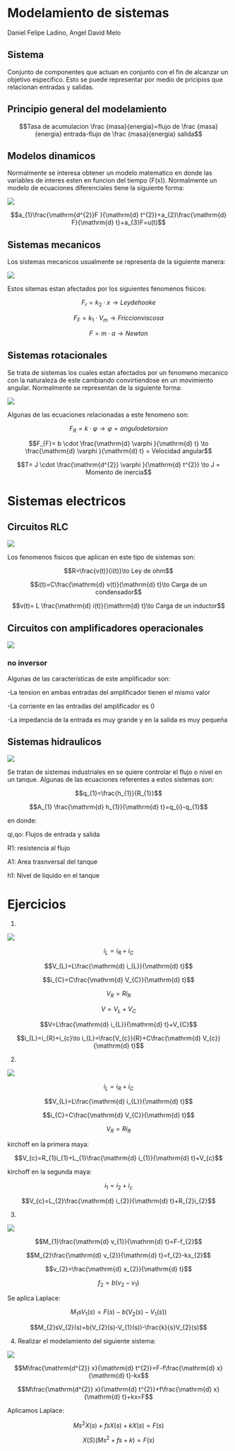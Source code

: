 # Modelamiento de sistemas
Daniel Felipe Ladino, Angel David Melo
## Sistema
Conjunto de componentes que actuan en conjunto con el fin de alcanzar un objetivo especifico. Esto se puede representar por medio de pricipios que relacionan entradas y salidas.
## Principio general del modelamiento
$$Tasa de acumulacion \frac {masa}{energia}=flujo de \frac {masa}{energia} entrada-flujo de \frac {masa}{energia} salida$$
## Modelos dinamicos
Normalmente se interesa obtener un modelo matematico en donde las variables de interes esten en funcion del tiempo (F(x)). Normalmente un modelo de ecuaciones diferenciales tiene la siguiente forma:


![](sistema-masa-resorte-amortiguador-montado-en-carro.webp)


$$a_{1}\frac{\mathrm{d^{2}}F }{\mathrm{d} t^{2}}+a_{2}\frac{\mathrm{d} F}{\mathrm{d} t}+a_{3}F=u(t)$$

## Sistemas mecanicos
Los sistemas mecanicos usualmente se representa de la siguiente manera:

![](Ejemplo-de-sistema-mecanico-modelo-de-1-4-de-coche.png)

Estos sitemas estan afectados por los siguientes fenomenos fisicos:

$$F_{r}=k_{2}\cdot x \to Ley de hooke$$

$$F_{F}=k_{1}\cdot V_{m} \to Friccion viscosa$$

$$F=m \cdot a \to Newton$$

## Sistemas rotacionales
Se trata de sistemas los cuales estan afectados por un fenomeno mecanico con la naturaleza de este cambiando convirtiendose en un movimiento angular.
Normalmente se representan de la siguiente forma:

![](Figura-33-Sistema-rotacional-masa-resorte-amortiguador.png)

Algunas de las ecuaciones relacionadas a este fenomeno son:

$$F_{R}= k \cdot \varphi \to \varphi = angulo de torsion$$

$$F_{F}= b \cdot \frac{\mathrm{d} \varphi }{\mathrm{d} t} \to \frac{\mathrm{d} \varphi }{\mathrm{d} t} = Velocidad angular$$

$$T= J \cdot \frac{\mathrm{d^{2}} \varphi }{\mathrm{d} t^{2}} \to J = Momento de inercia$$

# Sistemas electricos
## Circuitos RLC


![](Figura-1-Circuito-RLC-serie-paralelo.png)


Los fenomenos fisicos que aplican en este tipo de sistemas son:

$$R=\frac{v(t)}{i(t)}\to Ley de ohm$$

$$i(t)=C\frac{\mathrm{d} v(t)}{\mathrm{d} t}\to Carga de un condensador$$

$$v(t)= L \frac{\mathrm{d} i(t)}{\mathrm{d} t}\to Carga de un inductor$$

## Circuitos con amplificadores operacionales
![](rr3.jpg)
### no inversor 
Algunas de las caracteristicas de este amplificador son:

-La tension en ambas entradas del amplificador tienen el mismo valor

-La corriente en las entradas del amplificador es 0

-La impedancia de la entrada es muy grande y en la salida es muy pequeña

## Sistemas hidraulicos


![](Comparing-Open-and-Closed-Center-Hydraulic-Systems.png)


Se tratan de sistemas industriales en se quiere controlar el flujo o nivel en un tanque. 
Algunas de las ecuaciones referentes a estos sistemas son:

$$q_{1}=\frac{h_{1}}{R_{1}}$$

$$A_{1} \frac{\mathrm{d} h_{1}}{\mathrm{d} t}=q_{i}-q_{1}$$

en donde:

qi,qo: Flujos de entrada y salida

R1: resistencia al flujo

A1: Area trasnversal del tanque

h1: Nivel de liquido en el tanque

# Ejercicios
1.

  ![](captura-de-pantalla-5-edited.png)

  $$i_{L}=i_{R}+i_{C}$$

  $$V_{L}=L\frac{\mathrm{d} i_{L}}{\mathrm{d} t}$$

  $$i_{C}=C\frac{\mathrm{d} V_{C}}{\mathrm{d} t}$$

  $$V_{R}=Ri_{R}$$

  $$V=V_{L}+V_{C}$$

  $$V=L\frac{\mathrm{d} i_{L}}{\mathrm{d} t}+V_{C}$$

  $$i_{L}=i_{R}+i_{c}\to i_{L}=\frac{V_{c}}{R}+C\frac{\mathrm{d} V_{c}}{\mathrm{d} t}$$


  2.
  
![](image.png)

$$i_{L}=i_{R}+i_{C}$$

$$V_{L}=L\frac{\mathrm{d} i_{L}}{\mathrm{d} t}$$

$$i_{C}=C\frac{\mathrm{d} V_{C}}{\mathrm{d} t}$$

$$V_{R}=Ri_{R}$$

kirchoff en la primera maya:


$$V_{c}=R_{1}i_{1}+L_{1}\frac{\mathrm{d} i_{1}}{\mathrm{d} t}+V_{c}$$

kirchoff en la segunda maya:

$$i_{1}=i_{2}+i_{c}$$

$$V_{c}=L_{2}\frac{\mathrm{d} i_{2}}{\mathrm{d} t}+R_{2}i_{2}$$

3.

![](ejercicio1.png)

$$M_{1}\frac{\mathrm{d} v_{1}}{\mathrm{d} t}=F-f_{2}$$

$$M_{2}\frac{\mathrm{d} v_{2}}{\mathrm{d} t}=f_{2}-kx_{2}$$

$$v_{2}=\frac{\mathrm{d} x_{2}}{\mathrm{d} t}$$

$$f_{2}=b(v_{2}-v_{1})$$

Se aplica Laplace:

$$M_{1}sV_{1}(s)=F(s)-b(V_{2}(s)-V_{1}(s))$$

$$M_{2}sV_{2}(s)=b(V_{2}(s)-V_{1}(s))-\frac{k}{s}V_{2}(s)$$

4. Realizar el modelamiento del siguiente sistema:

![](ejercicios2.png)

$$M\frac{\mathrm{d^{2}} x}{\mathrm{d} t^{2}}=F-f\frac{\mathrm{d} x}{\mathrm{d} t}-kx$$

$$M\frac{\mathrm{d^{2}} x}{\mathrm{d} t^{2}}+f\frac{\mathrm{d} x}{\mathrm{d} t}+kx=F$$

Aplicamos Laplace:

$$Ms^{2}X(s)+fsX(s)+kX(s)=F(s)$$

$$X(S)(Ms^{2}+fs+k)=F(s)$$
